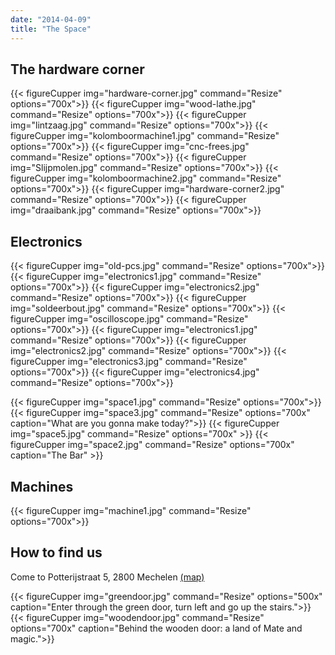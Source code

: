 ```yaml
---
date: "2014-04-09"
title: "The Space"
---
```

## The hardware corner
{{< figureCupper img="hardware-corner.jpg" command="Resize" options="700x">}}
{{< figureCupper img="wood-lathe.jpg" command="Resize" options="700x">}}
{{< figureCupper img="lintzaag.jpg" command="Resize" options="700x">}}
{{< figureCupper img="kolomboormachine1.jpg" command="Resize" options="700x">}}
{{< figureCupper img="cnc-frees.jpg" command="Resize" options="700x">}}
{{< figureCupper img="Slijpmolen.jpg" command="Resize" options="700x">}}
{{< figureCupper img="kolomboormachine2.jpg" command="Resize" options="700x">}}
{{< figureCupper img="hardware-corner2.jpg" command="Resize" options="700x">}}
{{< figureCupper img="draaibank.jpg" command="Resize" options="700x">}}
## Electronics
{{< figureCupper img="old-pcs.jpg" command="Resize" options="700x">}}
{{< figureCupper img="electronics1.jpg" command="Resize" options="700x">}}
{{< figureCupper img="electronics2.jpg" command="Resize" options="700x">}}
{{< figureCupper img="soldeerbout.jpg" command="Resize" options="700x">}}
{{< figureCupper img="oscilloscope.jpg" command="Resize" options="700x">}}
{{< figureCupper img="electronics1.jpg" command="Resize" options="700x">}}
{{< figureCupper img="electronics2.jpg" command="Resize" options="700x">}}
{{< figureCupper img="electronics3.jpg" command="Resize" options="700x">}}
{{< figureCupper img="electronics4.jpg" command="Resize" options="700x">}}

{{< figureCupper img="space1.jpg" command="Resize" options="700x">}}
{{< figureCupper img="space3.jpg" command="Resize" options="700x" caption="What are you gonna make today?">}}
{{< figureCupper img="space5.jpg" command="Resize" options="700x" >}}
{{< figureCupper img="space2.jpg" command="Resize" options="700x" caption="The Bar" >}}

## Machines 

{{< figureCupper img="machine1.jpg" command="Resize" options="700x">}}


## How to find us

Come to Potterijstraat 5, 2800 Mechelen [(map)](https://goo.gl/maps/yJpeJvWsEqhQ6sit7)

{{< figureCupper img="greendoor.jpg" command="Resize" options="500x" caption="Enter through the green door, turn left and go up the stairs.">}}
{{< figureCupper img="woodendoor.jpg" command="Resize" options="700x" caption="Behind the wooden door: a land of Mate and magic.">}}


